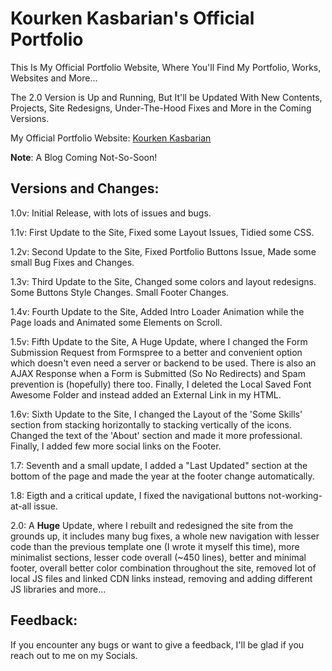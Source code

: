 # Kourken Kasbarian's Official Portfolio

This Is My Official Portfolio Website, Where You'll Find My Portfolio, Works, Websites and More...

The 2.0 Version is Up and Running, But It'll be Updated With New Contents, Projects, Site Redesigns, Under-The-Hood Fixes and More in the Coming Versions.

My Official Portfolio Website: [Kourken Kasbarian](https://kkasbarian.github.io/)

**Note**: A Blog Coming Not-So-Soon!

## Versions and Changes:

1.0v: Initial Release, with lots of issues and bugs.

1.1v: First Update to the Site, Fixed some Layout Issues, Tidied some CSS.

1.2v: Second Update to the Site, Fixed Portfolio Buttons Issue, Made some small Bug Fixes and Changes.

1.3v: Third Update to the Site, Changed some colors and layout redesigns. Some Buttons Style Changes. Small Footer Changes.

1.4v: Fourth Update to the Site, Added Intro Loader Animation while the Page loads and Animated some Elements on Scroll.

1.5v: Fifth Update to the Site, A Huge Update, where I changed the Form Submission Request from Formspree to a better and convenient option which doesn't even need a server or backend to be used. There is also an AJAX Response when a Form is Submitted (So No Redirects) and Spam prevention is (hopefully) there too. Finally, I deleted the Local Saved Font Awesome Folder and instead added an External Link in my HTML.

1.6v: Sixth Update to the Site, I changed the Layout of the 'Some Skills' section from stacking horizontally to stacking vertically of the icons. Changed the text of the 'About' section and made it more professional. Finally, I added few more social links on the Footer.

1.7: Seventh and a small update, I added a "Last Updated" section at the bottom of the page and made the year at the footer change automatically.

1.8: Eigth and a critical update, I fixed the navigational buttons not-working-at-all issue.


2.0: A **Huge** Update, where I rebuilt and redesigned the site from the grounds up, it includes many bug fixes, a whole new navigation with lesser code than the previous template one (I wrote it myself this time), more minimalist sections, lesser code overall (~450 lines), better and minimal footer, overall better color combination throughout the site, removed lot of local JS files and linked CDN links instead, removing and adding different JS libraries and more...

## Feedback:

If you encounter any bugs or want to give a feedback, I'll be glad if you reach out to me on my Socials.
